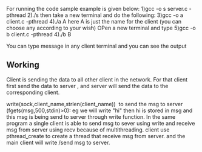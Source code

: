 For running the code sample example is given below:
1)gcc -o s server.c -pthread
2)./s
then take a new terminal and do the following:
3)gcc -o a client.c -pthread
4)./a A
here A is just the name for the client (you can choose any according to your wish)
OPen a new terminal and type
5)gcc -o b client.c -pthread
4)./b B

You can type message in any client terminal and you can see the output

Working
--------
Client is sending the data to all other client in the network. For that client first send the data to server , and server will send the data to the corresponding client.

write(sock,client_name,strlen(client_name))  to send the msg to server
(fgets(msg,500,stdin)>0): eg we will write "hi" then hi is stored in msg and this msg is being send to server through write function.
In the same program a single client is able to send msg to sever using write and receive msg from server using recv because of multithreading.
client use pthread_create to create a thread that receive msg from server. and the main client will write /send msg to server.

